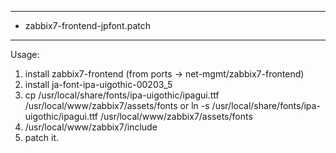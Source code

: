 ----
*  zabbix7-frontend-jpfont.patch 
---
Usage: 
1) install zabbix7-frontend (from ports -> net-mgmt/zabbix7-frontend)
2) install ja-font-ipa-uigothic-00203_5 
3) cp /usr/local/share/fonts/ipa-uigothic/ipagui.ttf /usr/local/www/zabbix7/assets/fonts
    or
   ln -s /usr/local/share/fonts/ipa-uigothic/ipagui.ttf /usr/local/www/zabbix7/assets/fonts
4) /usr/local/www/zabbix7/include
5) patch it.

